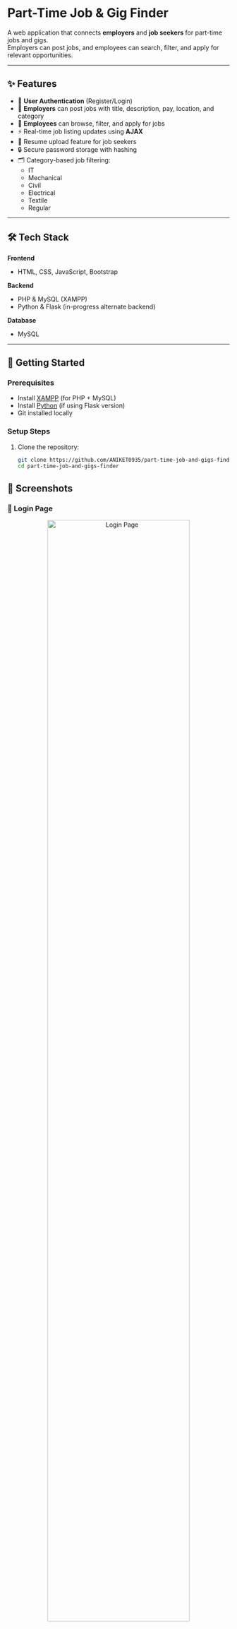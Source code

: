 # Part-Time Job & Gig Finder

A web application that connects **employers** and **job seekers** for part-time jobs and gigs.  
Employers can post jobs, and employees can search, filter, and apply for relevant opportunities.

---

## ✨ Features

- 🔐 **User Authentication** (Register/Login)
- 📝 **Employers** can post jobs with title, description, pay, location, and category
- 🎯 **Employees** can browse, filter, and apply for jobs
- ⚡ Real-time job listing updates using **AJAX**
- 📂 Resume upload feature for job seekers
- 🔒 Secure password storage with hashing
- 🗂️ Category-based job filtering:
  - IT
  - Mechanical
  - Civil
  - Electrical
  - Textile
  - Regular

---

## 🛠️ Tech Stack

**Frontend**  
- HTML, CSS, JavaScript, Bootstrap  

**Backend**  
- PHP & MySQL (XAMPP)  
- Python & Flask (in-progress alternate backend)  

**Database**  
- MySQL  

---

## 🚀 Getting Started

### Prerequisites
- Install [XAMPP](https://www.apachefriends.org/) (for PHP + MySQL)
- Install [Python](https://www.python.org/) (if using Flask version)
- Git installed locally

### Setup Steps
1. Clone the repository:
   ```bash
   git clone https://github.com/ANIKET0935/part-time-job-and-gigs-finder.git
   cd part-time-job-and-gigs-finder
## 📸 Screenshots

### 🔑 Login Page
<p align="center">
  <img src="assets/screenshots/login.png.png" alt="Login Page" width="80%">
</p>

### 📝 Register Page
<p align="center">
  <img src="assets/screenshots/register.png.png" alt="Register Page" width="80%">
</p>

### 📂 Dashboard
<p align="center">
  <img src="assets/screenshots/dashboard.png.png" alt="Dashboard" width="80%">
</p>

### 💼 Job Listings
<p align="center">
  <img src="assets/screenshots/joblist.png.png" alt="Job Listings" width="80%">
</p>
